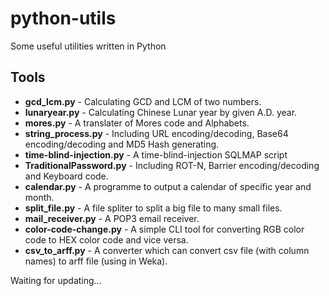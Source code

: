 # python-utils
Some useful utilities written in Python

## Tools
* **gcd_lcm.py** - Calculating GCD and LCM of two numbers.
* **lunaryear.py** - Calculating Chinese Lunar year by given A.D. year.
* **mores.py** - A translater of Mores code and Alphabets.
* **string_process.py** - Including URL encoding/decoding, Base64 encoding/decoding and MD5 Hash generating.
* **time-blind-injection.py** - A time-blind-injection SQLMAP script
* **TraditionalPassword.py** - Including ROT-N, Barrier encoding/decoding and Keyboard code.
* **calendar.py** - A programme to output a calendar of specific year and month.
* **split_file.py** - A file spliter to split a big file to many small files.
* **mail_receiver.py** - A POP3 email receiver.
* **color-code-change.py** - A simple CLI tool for converting RGB color code to HEX color code and vice versa.
* **csv_to_arff.py** - A converter which can convert csv file (with column names) to arff file (using in Weka).

Waiting for updating...

